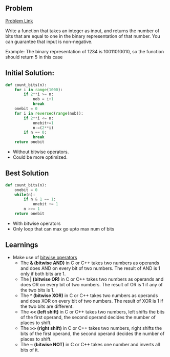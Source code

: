 ## Problem

[Problem Link](https://www.codewars.com/kata/526571aae218b8ee490006f4/train/python)

Write a function that takes an integer as input, and returns the number of bits that are equal to one in the binary representation of that number. You can guarantee that input is non-negative.

Example: The binary representation of 1234 is 10011010010, so the function should return 5 in this case

## Initial Solution:

```python
def count_bits(n):
    for i in range(1000):
        if 2**i >= n:
            nob = i+1
            break
    onebit = 0
    for i in reversed(range(nob)):
        if 2**i <= n:
            onebit+=1
            n-=(2**i)
        if n == 0:
            break    
    return onebit
```

 - Without bitwise operators.
 - Could be more optimized.

## Best Solution

```python
def count_bits(n):
    onebit = 0
    while(n):
        if n & 1 == 1:
            onebit += 1
        n >>= 1
    return onebit
```

 - With bitwise operators
 - Only loop that can max go upto max num of bits

## Learnings
 - Make use of [bitwise operators](https://www.geeksforgeeks.org/bitwise-operators-in-c-cpp/)
   - The **& (bitwise AND)** in C or C++ takes two numbers as operands and does AND on every bit of two numbers. The result of AND is 1 only if both bits are 1.
   - The **| (bitwise OR)** in C or C++ takes two numbers as operands and does OR on every bit of two numbers. The result of OR is 1 if any of the two bits is 1.
   - The **^ (bitwise XOR)** in C or C++ takes two numbers as operands and does XOR on every bit of two numbers. The result of XOR is 1 if the two bits are different.
   - The **<< (left shift)** in C or C++ takes two numbers, left shifts the bits of the first operand, the second operand decides the number of places to shift.
   - The **>> (right shift)** in C or C++ takes two numbers, right shifts the bits of the first operand, the second operand decides the number of places to shift.
   - The **~ (bitwise NOT)** in C or C++ takes one number and inverts all bits of it.